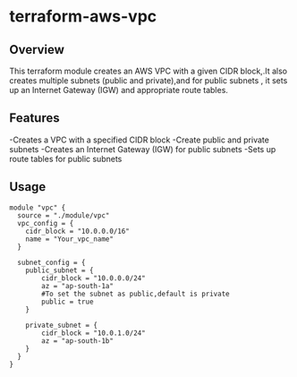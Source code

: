 # terraform-aws-vpc



## Overview

This terraform module creates an AWS VPC with a given CIDR block,.It also creates multiple subnets (public and private),and for public subnets , it sets up an Internet Gateway (IGW) and appropriate route tables.


## Features

-Creates a VPC with a specified CIDR block
-Create public and private subnets
-Creates an Internet Gateway (IGW) for public subnets
-Sets up route tables for public subnets

## Usage
```
module "vpc" {
  source = "./module/vpc"
  vpc_config = {
    cidr_block = "10.0.0.0/16"
    name = "Your_vpc_name"
  }

  subnet_config = {
    public_subnet = {
        cidr_block = "10.0.0.0/24"
        az = "ap-south-1a"
        #To set the subnet as public,default is private
        public = true
    }

    private_subnet = {
        cidr_block = "10.0.1.0/24"
        az = "ap-south-1b"
    }
  }
}
```